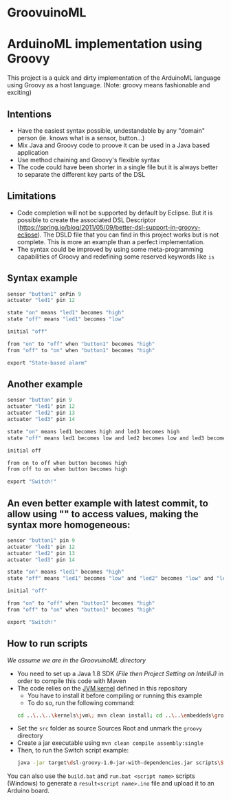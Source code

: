 # GroovuinoML 
# ArduinoML implementation using Groovy

This project is a quick and dirty implementation of the ArduinoML language using Groovy as a host language.
(Note: groovy means fashionable and exciting)

## Intentions

  * Have the easiest syntax possible, undestandable by any "domain" person (ie. knows what is a sensor, button...)
  * Mix Java and Groovy code to proove it can be used in a Java based application
  * Use method chaining and Groovy's flexible syntax
  * The code could have been shorter in a single file but it is always better to separate the different key parts of the DSL

## Limitations

  * Code completion will not be supported by default by Eclipse. But it is possible to create the associated DSL Descriptor (https://spring.io/blog/2011/05/09/better-dsl-support-in-groovy-eclipse). The DSLD file that you can find in this project works but is not complete. This is more an example than a perfect implementation.
  * The syntax could be improved by using some meta-programming capabilities of Groovy and redefining some reserved keywords like 
  `is`

## Syntax example

```Groovy
sensor "button1" onPin 9
actuator "led1" pin 12

state "on" means "led1" becomes "high"
state "off" means "led1" becomes "low"

initial "off"

from "on" to "off" when "button1" becomes "high"
from "off" to "on" when "button1" becomes "high"

export "State-based alarm"
```

## Another example
```Groovy
sensor "button" pin 9
actuator "led1" pin 12
actuator "led2" pin 13
actuator "led3" pin 14

state "on" means led1 becomes high and led3 becomes high
state "off" means led1 becomes low and led2 becomes low and led3 becomes low

initial off

from on to off when button becomes high
from off to on when button becomes high

export "Switch!"
```

## An even better example with latest commit, to allow using "" to access values, making the syntax more homogeneous:
```Groovy
sensor "button1" pin 9
actuator "led1" pin 12
actuator "led2" pin 13
actuator "led3" pin 14

state "on" means "led1" becomes "high"
state "off" means "led1" becomes "low" and "led2" becomes "low" and "led3" becomes "low"

initial "off"

from "on" to "off" when "button1" becomes "high"
from "off" to "on" when "button1" becomes "high"

export "Switch!"
```

## How to run scripts

  *We assume we are in the GroovuinoML directory*

  * You need to set up a Java 1.8 SDK *(File then Project Setting on IntelliJ)* in order to compile this code with Maven
  * The code relies on the [JVM kernel](https://github.com/mosser/ArduinoML-kernel/tree/master/kernels/jvm) defined in this repository
    * You have to install it before compiling or running this example
    * To do so, run the following command:
    ```bash
    cd ..\..\..\kernels\jvm\; mvn clean install; cd ..\..\embeddeds\groovy\GroovuinoML\
    ```
  * Set the `src` folder as source Sources Root and unmark the `groovy` directory
  * Create a jar executable using `mvn clean compile assembly:single`
  * Then, to run the Switch script example:
    ```bash
    java -jar target\dsl-groovy-1.0-jar-with-dependencies.jar scripts\Switch.groovy
    ```

  You can also use the `build.bat` and `run.bat <script name>` scripts (Windows) to generate a `result<script name>.ino` file and upload it to an Arduino board.